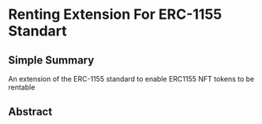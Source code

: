 # Renting Extension For ERC-1155 Standart

## Simple Summary

An extension of the ERC-1155 standard to enable ERC1155 NFT tokens to be rentable 

## Abstract

